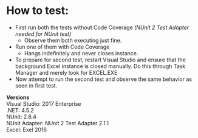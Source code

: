 # How to test:

 - First run both the tests without Code Coverage *(NUnit 2 Test Adapter needed for NUnit test)*
 	+ Observe them both executing just fine.
 - Run one of them with Code Coverage
 	+ Hangs indefinitely and never closes instance.
 - To prepare for second test, restart Visual Studio and ensure that the background Excel instance is closed manually. Do this through Task Manager and merely look for EXCEL.EXE
 - Now attempt to run the second test and observe the same behavior as seen in first test.

**Versions**  
Visual Studio: 2017 Enterprise  
.NET: 4.5.2  
NUnit: 2.6.4  
NUnit Adapter: NUnit 2 Test Adapter 2.1.1  
Excel: Exel 2016
